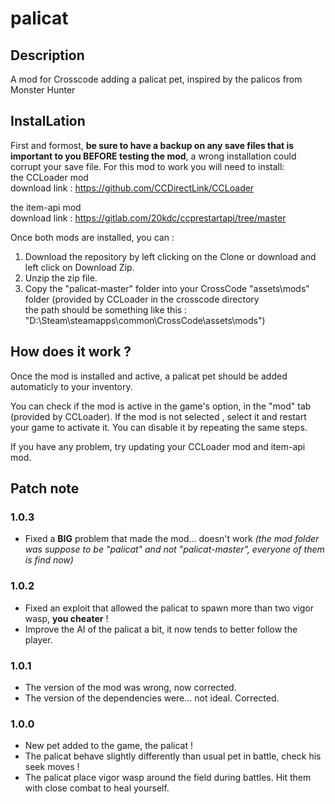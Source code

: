 # palicat
## Description
A mod for Crosscode adding a palicat pet, inspired by the palicos from Monster Hunter

## InstalLation
First and formost, **be sure to have a backup on any save files that is important to you BEFORE testing the mod**, a wrong installation could corrupt your save file.
For this mod to work you will need to install:  
the CCLoader mod  
	download link : https://github.com/CCDirectLink/CCLoader

the item-api mod  
	download link : https://gitlab.com/20kdc/ccprestartapi/tree/master

Once both mods are installed, you can : 
1. Download the repository by left clicking on the Clone or download and left click on Download Zip.
2. Unzip the zip file.
3. Copy the "palicat-master" folder into your CrossCode "assets\mods" folder (provided by CCLoader in the crosscode directory  
	the path should be something like this : "D:\Steam\steamapps\common\CrossCode\assets\mods")

## How does it work ?
Once the mod is installed and active, a palicat pet should be added automaticly to your inventory.

You can check if the mod is active in the game's option, in the "mod" tab (provided by CCLoader).
If the mod is not selected , select it and restart your game to activate it. You can disable it by repeating the same steps.

If you have any problem, try updating your CCLoader mod and item-api mod.

## Patch note

### 1.0.3
- Fixed a **BIG** problem that made the mod... doesn't work *(the mod folder was suppose to be "palicat" and not "palicat-master", everyone of them is find now)*

### 1.0.2
- Fixed an exploit that allowed the palicat to spawn more than two vigor wasp, **you cheater** !
- Improve the AI of the palicat a bit, it now tends to better follow the player.

### 1.0.1
- The version of the mod was wrong, now corrected.
- The version of the dependencies were... not ideal. Corrected.

### 1.0.0
- New pet added to the game, the palicat !
- The palicat behave slightly differently than usual pet in battle, check his seek moves !
- The palicat place vigor wasp around the field during battles. Hit them with close combat to heal yourself.